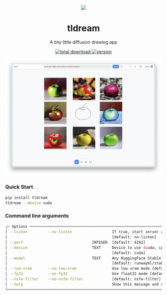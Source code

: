 <p align="center">
<div align="center">
  <img height=96 src="https://user-images.githubusercontent.com/3998421/222906944-40a06042-e6d5-48f5-905e-b635469e7005.svg"/> 
  <h1>tldream</h1>
</div>
</p>

<p align="center">A tiny little diffusion drawing app</p>

<p align="center">
  <a href="https://github.com/Sanster/tldream">
    <img alt="total download" src="https://pepy.tech/badge/tldream" />
  </a>
  <a href="https://pypi.org/project/tldream/">
    <img alt="version" src="https://img.shields.io/pypi/v/tldream" />
  </a>
</p>

![A screenshot of the tldream web app](https://github.com/Sanster/tldream-frontend/blob/tldream/assets/tldream.png)

### Quick Start

```bash
pip install tldream
tldream --device cuda
```

### Command line arguments

```bash
╭─ Options ────────────────────────────────────────────────────────────────────────────────╮
│ --listen         --no-listen                  If true, start server at 0.0.0.0           │
│                                               [default: no-listen]                       │
│ --port                               INTEGER  [default: 4242]                            │
│ --device                             TEXT     Device to use (cuda, cpu or mps)           │
│                                               [default: cuda]                            │
│ --model                              TEXT     Any HuggingFace Stable Diffusion model id  │
│                                               [default: runwayml/stable-diffusion-v1-5]  │
│ --low-vram       --no-low-vram                Use low vram mode [default: no-low-vram]   │
│ --fp32           --no-fp32                    Use float32 mode [default: no-fp32]        │
│ --nsfw-filter    --no-nsfw-filter             [default: nsfw-filter]                     │
│ --help                                        Show this message and exit.                │
╰──────────────────────────────────────────────────────────────────────────────────────────╯
```
